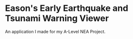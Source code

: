 # Eason's Early Earthquake and Tsunami Warning Viewer

An application I made for my A-Level NEA Project.
